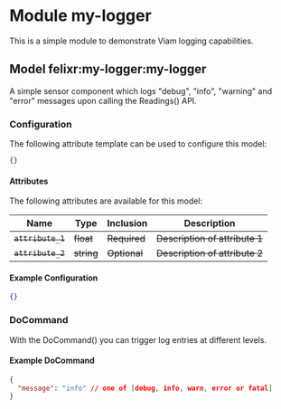 # Module my-logger

This is a simple module to demonstrate Viam logging capabilities.

## Model felixr:my-logger:my-logger

A simple sensor component which logs "debug", "info", "warning" and "error" messages upon calling the Readings() API.

### Configuration

The following attribute template can be used to configure this model:

```json
{}
```

#### Attributes

The following attributes are available for this model:

| Name              | Type       | Inclusion    | Description                    |
| ----------------- | ---------- | ------------ | ------------------------------ |
| ~~`attribute_1`~~ | ~~float~~  | ~~Required~~ | ~~Description of attribute 1~~ |
| ~~`attribute_2`~~ | ~~string~~ | ~~Optional~~ | ~~Description of attribute 2~~ |

#### Example Configuration

```json
{}
```

### DoCommand

With the DoCommand() you can trigger log entries at different levels.

#### Example DoCommand

```json
{
  "message": "info" // one of [debug, info, warn, error or fatal]
}
```
